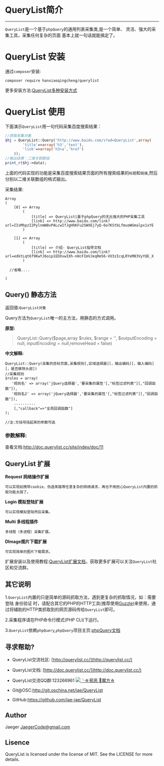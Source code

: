 # QueryList简介
***
`QueryList`是一个基于`phpQuery`的通用列表采集类,是一个简单、 灵活、强大的采集工具，采集任何复杂的页面     基本上就一句话就能搞定了。

# QueryList 安装
通过`composer`安装:
```
composer require hanxiaoqingcheng/querylist
```
更多安装方法:[QueryList多种安装方式](https://doc.querylist.cc/site/index/doc/7)

# QueryList 使用
下面演示`QueryList`用一句代码采集百度搜索结果：
```php
//获取采集对象
$hj = QueryList::Query('http://www.baidu.com/s?wd=QueryList',array(
        'title'=>array('h3','text'),
        'link'=>array('h3>a','href')
    ));
//输出结果：二维关联数组
print_r($hj->data);
```
上面的代码实现的功能是采集百度搜索结果页面的所有搜索结果的`标题`和`链接`,然后分别以二维关联数组的格式输出。

采集结果:
```
Array
(
    [0] => Array
        (
            [title] => QueryList|基于phpQuery的无比强大的PHP采集工具
            [link] => http://www.baidu.com/link?url=IIsMhpzI2PylnmW8vPALcwIfJgHhKFu2SWXEj7yQ-6o7KStbLfmuoWGmalpx1xYE
        )

    [1] => Array
        (
            [title] => 介绍- QueryList指导文档
            [link] => http://www.baidu.com/link?url=edktLqt6f9KwYJ6oip1EDXvwIXh-nHcFImVJeqRm56-VU3zIcqLRYeM83VyYQE_X
        )

  //省略....

)
```
## Query() 静态方法
返回值:`QueryList对象`

Query方法为`QueryList`唯一的主方法，用静态的方式调用。

**原型:**
> QueryList::Query($page,array $rules, $range = '', $outputEncoding = null, $inputEncoding = null,$removeHead = false)

**中文解释:**
```
QueryList::Query(采集的目标页面,采集规则[,区域选择器][，输出编码][，输入编码][，是否移除头部])
//采集规则
$rules = array(
   '规则名' => array('jQuery选择器','要采集的属性'[,"标签过滤列表"][,"回调函数"]),
   '规则名2' => array('jQuery选择器','要采集的属性'[,"标签过滤列表"][,"回调函数"]),
    ..........
    [,"callback"=>"全局回调函数"]
);

//注:方括号括起来的参数可选
```
### 参数解释:
查看文档:http://doc.querylist.cc/site/index/doc/11

## QueryList 扩展

**Request 网络操作扩展**

    可以实现如携带cookie、伪造来路等任意复杂的网络请求，再也不用担心QueryList内置的抓取功能太弱了。
    
**Login 模拟登陆扩展**

    可以实现模拟登陆然后采集。

**Multi 多线程插件**

    多线程（多进程）采集扩展。
    
**DImage图片下载扩展**

    可实现简单的图片下载需求。

扩展安装以及使用教程:[QueryList扩展文档](https://doc.querylist.cc/site/index/doc/19)，获取更多扩展可以关注`QueryList`社区和交流群。

## 其它说明
1.`QueryList`内置的只是简单的源码抓取方法，遇到更复杂的抓取情况，如：需要登陆
身份验证 时，请配合其它的PHP的HTTP工具(推荐使用[Guzzle](http://guzzle-cn.readthedocs.io/zh_CN/latest/))来使用，通过将辅助的HTTP类抓取到的网页源码传给`QueryList`即可。

2.采集程序请在PHP命令行模式(PHP CLI)下运行。

3.`QueryList`依赖`phpQuery`,`phpQuery`项目主页:[phpQuery文档](https://code.google.com/p/phpquery/)

## 寻求帮助?
- QueryList交流社区: [http://querylist.cc/](http://querylist.cc/)
- QueryList文档: [http://doc.querylist.cc/](http://doc.querylist.cc/)
- QueryList交流QQ群:123266961 <a target="_blank" href="http://shang.qq.com/wpa/qunwpa?idkey=a1b248ae30b3f711bdab4f799df839300dc7fed54331177035efa0513da027f6"><img border="0" src="http://pub.idqqimg.com/wpa/images/group.png" alt="╰☆邪恶 魔方☆" title="╰☆邪恶 魔方☆"></a>

- Git@OSC:http://git.oschina.net/jae/QueryList
- GitHub:https://github.com/jae-jae/QueryList

## Author
Jaeger <JaegerCode@gmail.com>

## Lisence
QueryList is licensed under the license of MIT. See the LICENSE for more details.